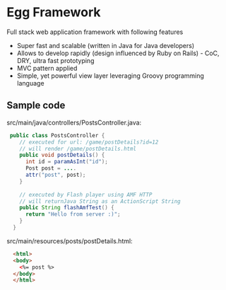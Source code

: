 Egg Framework
=============

Full stack web application framework with following features

 * Super fast and scalable (written in Java for Java developers)
 * Allows to develop rapidly (design influenced by Ruby on Rails) - CoC, DRY, ultra fast prototyping
 * MVC pattern applied
 * Simple, yet powerful view layer leveraging Groovy programming language

 
Sample code
----------------------

src/main/java/controllers/PostsController.java:

```java
 public class PostsController {
    // executed for url: /game/postDetails?id=12
    // will render /game/postDetails.html
    public void postDetails() {
      int id = paramAsInt("id");
      Post post = ....
      attr("post", post);
    }
    
    // executed by Flash player using AMF HTTP
    // will returnJava String as an ActionScript String
    public String flashAmfTest() {
      return "Hello from server :)";
	}
  }
```
  
src/main/resources/posts/postDetails.html:

```html
  <html>
  <body>
  	<%= post %>
  </body>
  </html>
```